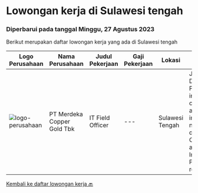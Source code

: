 
  # Lowongan kerja di Sulawesi tengah

  ### Diperbarui pada tanggal Minggu, 27 Agustus 2023

  Berikut merupakan daftar lowongan kerja yang ada di Sulawesi tengah

  |Logo Perusahaan | Nama Perusahaan | Judul Pekerjaan | Gaji Pekerjaan | Lokasi | Deskripsi | Tanggal diunggah | Pranala |
  | -------------- | --------------- | --------------- | --------- | --------- | -------------- | ------- | ----------- |
  |![logo-perusahaan](https://image-service-cdn.seek.com.au/0bbb8cba59c6819f13ba2ba76bc6340958cff587/ee4dce1061f3f616224767ad58cb2fc751b8d2dc)|PT Merdeka Copper Gold Tbk|IT Field Officer|---|Sulawesi Tengah|Job Description: Perform installation, configuration and implementation network devices, IT Communication and Infrastructure. Perform L1 to resolve...|Jumat, 25 Agustus 2023|https://www.jobstreet.co.id/id/job/it-field-officer-4448320?token=0~28ddc543-73f6-43f7-9a28-36fe58bb1424&sectionRank=1&jobId=jobstreet-id-job-4448320|


  [Kembali ke daftar lowongan kerja 🔙](../README.md#daftar-lowongan-kerja)
  